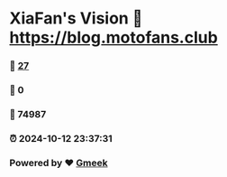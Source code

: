 # XiaFan's Vision :link: https://blog.motofans.club 
### :page_facing_up: [27](https://blog.motofans.club/tag.html) 
### :speech_balloon: 0 
### :hibiscus: 74987 
### :alarm_clock: 2024-10-12 23:37:31 
### Powered by :heart: [Gmeek](https://github.com/Meekdai/Gmeek)
